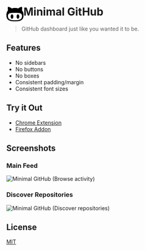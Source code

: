 # <img src="icons/128.png" width="45" align="left"> Minimal GitHub

> GitHub dashboard just like you wanted it to be.

## Features

* No sidebars
* No buttons
* No boxes
* Consistent padding/margin
* Consistent font sizes

## Try it Out

* [Chrome Extension](https://chrome.google.com/webstore/detail/minimal-github/hpcjfhednekpbnndkceoaoippdogepae)
* [Firefox Addon](https://addons.mozilla.org/en-US/firefox/addon/minimal-github/)

## Screenshots

### Main Feed

![Minimal GitHub (Browse activity)](https://i.imgur.com/pi9cMez.png)

### Discover Repositories

![Minimal GitHub (Discover repositories)](https://i.imgur.com/CO1736V.png)

## License

[MIT](LICENSE)
